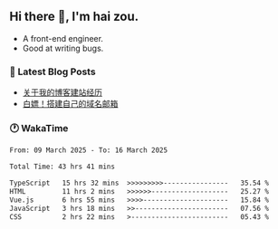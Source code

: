 ## Hi there 👋, I'm hai zou.

- A front-end engineer.
- Good at writing bugs.

### 📖 Latest Blog Posts
<!-- BLOG-POST-LIST:START -->
- [关于我的博客建站经历](https://www.izou.top/2025/01/blog-site-build/)
- [白嫖！搭建自己的域名邮箱](https://www.izou.top/2025/01/domain-mail/)
<!-- BLOG-POST-LIST:END -->

### 🕐 WakaTime
<!--START_SECTION:waka-->

```txt
From: 09 March 2025 - To: 16 March 2025

Total Time: 43 hrs 41 mins

TypeScript   15 hrs 32 mins  >>>>>>>>>----------------   35.54 %
HTML         11 hrs 2 mins   >>>>>>-------------------   25.27 %
Vue.js       6 hrs 55 mins   >>>>---------------------   15.84 %
JavaScript   3 hrs 18 mins   >>-----------------------   07.56 %
CSS          2 hrs 22 mins   >------------------------   05.43 %
```

<!--END_SECTION:waka-->
